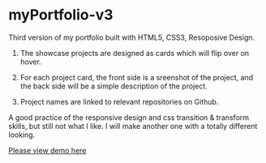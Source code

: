 # myPortfolio-v3

Third version of my portfolio built with HTML5, CSS3, Resoposive Design.

1. The showcase projects are designed as cards which will flip over on hover.

2. For each project card, the front side is a sreenshot of the project, and the back side will be a simple description of the project.

3. Project names are linked to relevant repositories on Github.

A good practice of the responsive design and css transition & transform skills, but still not what I like. 
I will make another one with a totally different looking.

[Please view demo here](http://htmlpreview.github.io/?https://github.com/StefanieWang/myPortfolio-v3/blob/master/index.html) 



